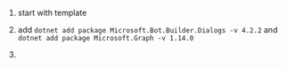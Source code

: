 ﻿1. start with template
2. add `dotnet add package Microsoft.Bot.Builder.Dialogs -v 4.2.2`
and `dotnet add package Microsoft.Graph -v 1.14.0`

3. 